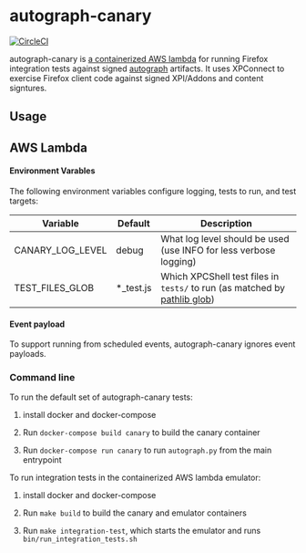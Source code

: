 # autograph-canary

[![CircleCI](https://circleci.com/gh/mozilla-services/autograph-canary/tree/main.svg?style=svg)](https://circleci.com/gh/mozilla-services/autograph-canary/tree/main)

autograph-canary is [a containerized AWS
lambda](https://docs.aws.amazon.com/lambda/latest/dg/lambda-images.html)
for running Firefox integration tests against signed
[autograph](https://github.com/mozilla-services/autograph/)
artifacts. It uses XPConnect to exercise Firefox client code against
signed XPI/Addons and content signtures.

## Usage

## AWS Lambda

#### Environment Varables

The following environment variables configure logging, tests to run,
and test targets:

Variable         | Default     | Description                                                                                      |
-----------------|-------------|--------------------------------------------------------------------------------------------------|
CANARY_LOG_LEVEL | debug       | What log level should be used (use INFO for less verbose logging)                                |
TEST_FILES_GLOB  | *_test.js   | Which XPCShell test files in `tests/` to run (as matched by [pathlib glob][py3_pathlib_glob])    |


[py3_pathlib_glob]: https://docs.python.org/3/library/pathlib.html#pathlib.Path.glob

#### Event payload

To support running from scheduled events, autograph-canary ignores event payloads.

### Command line

To run the default set of autograph-canary tests:

1. install docker and docker-compose

1. Run `docker-compose build canary` to build the canary container

1. Run `docker-compose run canary` to run `autograph.py` from the main entrypoint

To run integration tests in the containerized AWS lambda emulator:

1. install docker and docker-compose

1. Run `make build` to build the canary and emulator containers

1. Run `make integration-test`, which starts the emulator and runs `bin/run_integration_tests.sh`
